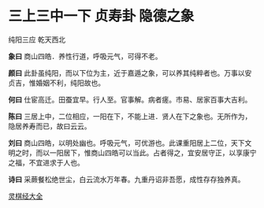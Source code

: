 # 三上三中一下 贞寿卦 隐德之象

纯阳三应 乾天西北

**象曰** 商山四皓．养性行道，呼吸元气，可得不老。

**颜曰** 此卦虽纯阳，而以下位为主，近于嘉遁之象，可以养其纯粹者也。万事以安贞吉，惟婚姻不利，纯阳故也。

**何曰** 仕宦高迁。田蚕宜早。行人至。官事解。病者瘥。市易、居家百事大吉利。

**陈曰** 三居上中，二位相应，一阳在下，不能上进．贤人在下之象也。无所作为，隐居养寿而已，故曰云云。

**刘曰** 商山四皓，以明处幽也。呼吸元气，可优游也。此课重阳居上二位，天下文明之时，而以一阳居下，惟商山四皓可以当此。占者得之，宜安居守正，以享康宁之福，不宜进求于人也。

**诗曰** 采蕨餐松绝世尘，白云流水万年春。九重丹诏非吾愿，成性存存独养真。

[灵棋经大全](README.md)
